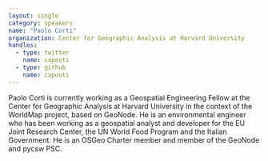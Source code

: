 ```yaml
---
layout: single
category: speakers
name: "Paolo Corti"
organization: Center for Geographic Analysis at Harvard University
handles:
  - type: twitter
    name: capooti
  - type: github
    name: capooti
---
```


Paolo Corti is currently working as a Geospatial Engineering Fellow at the Center for Geographic Analysis at Harvard University in the context of the WorldMap project, based on GeoNode. He is an environmental engineer who has been working as a geospatial analyst and developer for the EU Joint Research Center, the UN World Food Program and the Italian Government.
He is an OSGeo Charter member and member of the GeoNode and pycsw PSC.
